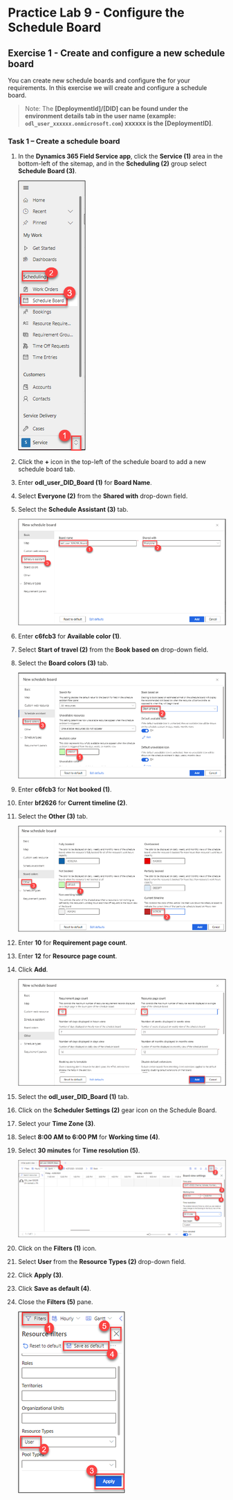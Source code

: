 # Practice Lab 9 - Configure the Schedule Board

## Exercise 1 - Create and configure a new schedule board

You can create new schedule boards and configure the for your requirements. In this exercise we will create and configure a schedule board.

   >Note: The **[DeploymentId]/[DID] can be found under the environment details tab in the user name (example: `odl_user_xxxxxx.onmicrosoft.com`) **xxxxxx** is the [DeploymentID]**.

### Task 1 – Create a schedule board

1. In the **Dynamics 365 Field Service app**, click the **Service (1)** area in the bottom-left of the sitemap, and in the **Scheduling (2)** group select **Schedule Board (3)**.

    ![](../images/Create-a-schedule-board-7.png)

1. Click the **+** icon in the top-left of the schedule board to add a new schedule board tab.

1. Enter **odl_user_DID_Board (1)** for **Board Name**.

1. Select **Everyone (2)** from the **Shared with** drop-down field.

1. Select the **Schedule Assistant (3)** tab.

    ![](../images/Create-a-schedule-board-6.png)

1. Enter **c6fcb3** for **Available color (1)**.

1. Select **Start of travel (2)** from the **Book based on** drop-down field.

1. Select the **Board colors (3)** tab.

    ![](../images/Create-a-schedule-board-5.png)

1. Enter **c6fcb3** for **Not booked (1)**.

1. Enter **bf2626** for **Current timeline (2)**.

1. Select the **Other (3)** tab.

    ![](../images/Create-a-schedule-board-4.png)

1. Enter **10** for **Requirement page count**.

1. Enter **12** for **Resource page count**.

1. Click **Add**.

    ![](../images/Create-a-schedule-board-3.png)

1. Select the  **odl_user_DID_Board (1)** tab.

1. Click on the **Scheduler Settings (2)** gear icon on the Schedule Board.

1. Select your **Time Zone (3)**.

1. Select **8:00 AM to 6:00 PM** for **Working time (4)**.

1. Select **30 minutes** for **Time resolution (5)**.

    ![](../images/Create-a-schedule-board-2.png)

1. Click on the **Filters (1)** icon.

1. Select **User** from the **Resource Types (2)** drop-down field.

1. Click **Apply (3)**.

1. Click **Save as default (4)**.

1. Close the **Filters (5)** pane.

    ![](../images/Create-a-schedule-board-1.png)
